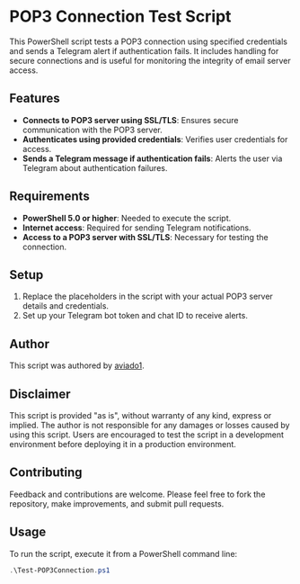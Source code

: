 # POP3 Connection Test Script

This PowerShell script tests a POP3 connection using specified credentials and sends a Telegram alert if authentication fails. It includes handling for secure connections and is useful for monitoring the integrity of email server access.

## Features

- **Connects to POP3 server using SSL/TLS**: Ensures secure communication with the POP3 server.
- **Authenticates using provided credentials**: Verifies user credentials for access.
- **Sends a Telegram message if authentication fails**: Alerts the user via Telegram about authentication failures.

## Requirements

- **PowerShell 5.0 or higher**: Needed to execute the script.
- **Internet access**: Required for sending Telegram notifications.
- **Access to a POP3 server with SSL/TLS**: Necessary for testing the connection.

## Setup

1. Replace the placeholders in the script with your actual POP3 server details and credentials.
2. Set up your Telegram bot token and chat ID to receive alerts.

## Author

This script was authored by [aviado1](https://github.com/aviado1).

## Disclaimer

This script is provided "as is", without warranty of any kind, express or implied. The author is not responsible for any damages or losses caused by using this script. Users are encouraged to test the script in a development environment before deploying it in a production environment.

## Contributing

Feedback and contributions are welcome. Please feel free to fork the repository, make improvements, and submit pull requests.



## Usage

To run the script, execute it from a PowerShell command line:

```powershell
.\Test-POP3Connection.ps1

